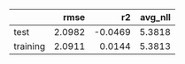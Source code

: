 |          |   rmse |      r2 |   avg_nll |
|:---------|-------:|--------:|----------:|
| test     | 2.0982 | -0.0469 |    5.3818 |
| training | 2.0911 |  0.0144 |    5.3813 |